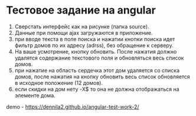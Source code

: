 # Тестовое задание на angular

1. Сверстать интерфейс как на рисунке (папка source).
2. Данные при помощи ajax загружаются в приложение.
3. при вводе текста в поле поиска и нажатии кнопки поиска идет фильтр домов по их адресу (adrss), без обращение к серверу.
4. На ваше усмотрение, кнопку обновить. После нажатия должно удалятся содержание текстового поля и обновляться весь список домов.
5. при нажатие на область сердечка этот дом удаляется со списка домов,
   после нажатия на кнопку обновить весь список обновляется в исходное положение (12 домов).
6. если скидки на дом нету -X$ то она не должна отображаться на элементе дома.

demo - https://dennila2.github.io/angular-test-work-2/